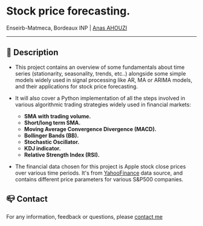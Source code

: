 # Stock price forecasting.
Enseirb-Matmeca, Bordeaux INP | [Anas AHOUZI](https://www.linkedin.com/in/aahouzi/)
***

## :monocle_face: Description
- This project contains an overview of some fundamentals about time series (stationarity, seasonality, trends, etc..) alongside some simple models widely used in signal processing like AR, MA or ARIMA models,
and their applications for stock price forecasting.
- It will also cover a Python implementation of all the steps involved in various algorithmic trading strategies widely used in financial markets:
  - **SMA with trading volume.**
  - **Short/long term SMA.**
  - **Moving Average Convergence Divergence (MACD).**
  - **Bollinger Bands (BB).**
  - **Stochastic Oscillator.**
  - **KDJ indicator.**
  - **Relative Strength Index (RSI).**
  
- The financial data chosen for this project is Apple stock close prices over various time periods. It's from [YahooFinance](https://pypi.org/project/yfinance/) data source, and contains different price parameters for various S&P500 companies.




## :mailbox_closed: Contact
For any information, feedback or questions, please [contact me][anas-email]










[anas-email]: mailto:ahouzi2000@hotmail.fr